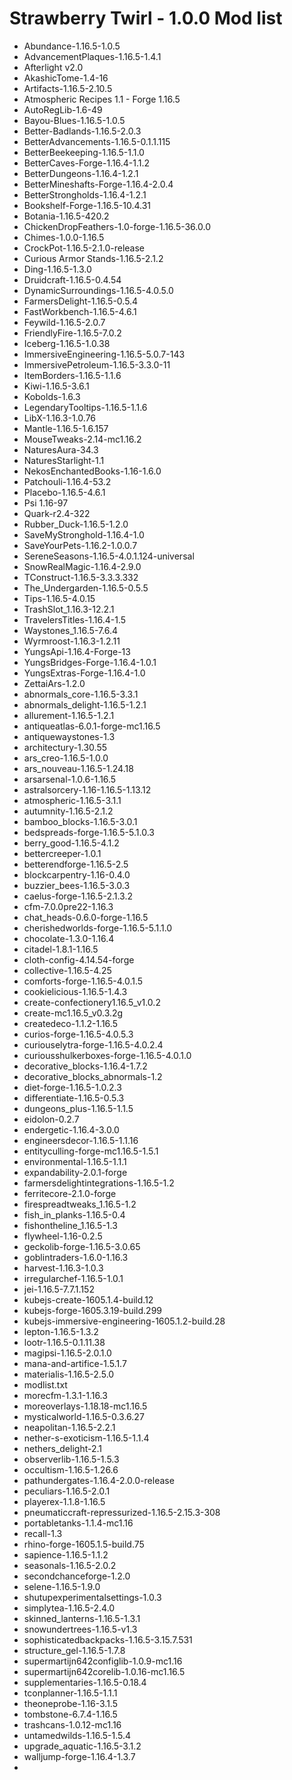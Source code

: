 # Strawberry Twirl - 1.0.0 Mod list
 - Abundance-1.16.5-1.0.5
 - AdvancementPlaques-1.16.5-1.4.1
 - Afterlight v2.0
 - AkashicTome-1.4-16
 - Artifacts-1.16.5-2.10.5
 - Atmospheric Recipes 1.1 - Forge 1.16.5
 - AutoRegLib-1.6-49
 - Bayou-Blues-1.16.5-1.0.5
 - Better-Badlands-1.16.5-2.0.3
 - BetterAdvancements-1.16.5-0.1.1.115
 - BetterBeekeeping-1.16.5-1.1.0
 - BetterCaves-Forge-1.16.4-1.1.2
 - BetterDungeons-1.16.4-1.2.1
 - BetterMineshafts-Forge-1.16.4-2.0.4
 - BetterStrongholds-1.16.4-1.2.1
 - Bookshelf-Forge-1.16.5-10.4.31
 - Botania-1.16.5-420.2
 - ChickenDropFeathers-1.0-forge-1.16.5-36.0.0
 - Chimes-1.0.0-1.16.5
 - CrockPot-1.16.5-2.1.0-release
 - Curious Armor Stands-1.16.5-2.1.2
 - Ding-1.16.5-1.3.0
 - Druidcraft-1.16.5-0.4.54
 - DynamicSurroundings-1.16.5-4.0.5.0
 - FarmersDelight-1.16.5-0.5.4
 - FastWorkbench-1.16.5-4.6.1
 - Feywild-1.16.5-2.0.7
 - FriendlyFire-1.16.5-7.0.2
 - Iceberg-1.16.5-1.0.38
 - ImmersiveEngineering-1.16.5-5.0.7-143
 - ImmersivePetroleum-1.16.5-3.3.0-11
 - ItemBorders-1.16.5-1.1.6
 - Kiwi-1.16.5-3.6.1
 - Kobolds-1.6.3
 - LegendaryTooltips-1.16.5-1.1.6
 - LibX-1.16.3-1.0.76
 - Mantle-1.16.5-1.6.157
 - MouseTweaks-2.14-mc1.16.2
 - NaturesAura-34.3
 - NaturesStarlight-1.1
 - NekosEnchantedBooks-1.16-1.6.0
 - Patchouli-1.16.4-53.2
 - Placebo-1.16.5-4.6.1
 - Psi 1.16-97
 - Quark-r2.4-322
 - Rubber_Duck-1.16.5-1.2.0
 - SaveMyStronghold-1.16.4-1.0
 - SaveYourPets-1.16.2-1.0.0.7
 - SereneSeasons-1.16.5-4.0.1.124-universal
 - SnowRealMagic-1.16.4-2.9.0
 - TConstruct-1.16.5-3.3.3.332
 - The_Undergarden-1.16.5-0.5.5
 - Tips-1.16.5-4.0.15
 - TrashSlot_1.16.3-12.2.1
 - TravelersTitles-1.16.4-1.5
 - Waystones_1.16.5-7.6.4
 - Wyrmroost-1.16.3-1.2.11
 - YungsApi-1.16.4-Forge-13
 - YungsBridges-Forge-1.16.4-1.0.1
 - YungsExtras-Forge-1.16.4-1.0
 - ZettaiArs-1.2.0
 - abnormals_core-1.16.5-3.3.1
 - abnormals_delight-1.16.5-1.2.1
 - allurement-1.16.5-1.2.1
 - antiqueatlas-6.0.1-forge-mc1.16.5
 - antiquewaystones-1.3
 - architectury-1.30.55
 - ars_creo-1.16.5-1.0.0
 - ars_nouveau-1.16.5-1.24.18
 - arsarsenal-1.0.6-1.16.5
 - astralsorcery-1.16-1.16.5-1.13.12
 - atmospheric-1.16.5-3.1.1
 - autumnity-1.16.5-2.1.2
 - bamboo_blocks-1.16.5-3.0.1
 - bedspreads-forge-1.16.5-5.1.0.3
 - berry_good-1.16.5-4.1.2
 - bettercreeper-1.0.1
 - betterendforge-1.16.5-2.5
 - blockcarpentry-1.16-0.4.0
 - buzzier_bees-1.16.5-3.0.3
 - caelus-forge-1.16.5-2.1.3.2
 - cfm-7.0.0pre22-1.16.3
 - chat_heads-0.6.0-forge-1.16.5
 - cherishedworlds-forge-1.16.5-5.1.1.0
 - chocolate-1.3.0-1.16.4
 - citadel-1.8.1-1.16.5
 - cloth-config-4.14.54-forge
 - collective-1.16.5-4.25
 - comforts-forge-1.16.5-4.0.1.5
 - cookielicious-1.16.5-1.4.3
 - create-confectionery1.16.5_v1.0.2
 - create-mc1.16.5_v0.3.2g
 - createdeco-1.1.2-1.16.5
 - curios-forge-1.16.5-4.0.5.3
 - curiouselytra-forge-1.16.5-4.0.2.4
 - curiousshulkerboxes-forge-1.16.5-4.0.1.0
 - decorative_blocks-1.16.4-1.7.2
 - decorative_blocks_abnormals-1.2
 - diet-forge-1.16.5-1.0.2.3
 - differentiate-1.16.5-0.5.3
 - dungeons_plus-1.16.5-1.1.5
 - eidolon-0.2.7
 - endergetic-1.16.4-3.0.0
 - engineersdecor-1.16.5-1.1.16
 - entityculling-forge-mc1.16.5-1.5.1
 - environmental-1.16.5-1.1.1
 - expandability-2.0.1-forge
 - farmersdelightintegrations-1.16.5-1.2
 - ferritecore-2.1.0-forge
 - firespreadtweaks_1.16.5-1.2
 - fish_in_planks-1.16.5-0.4
 - fishontheline_1.16.5-1.3
 - flywheel-1.16-0.2.5
 - geckolib-forge-1.16.5-3.0.65
 - goblintraders-1.6.0-1.16.3
 - harvest-1.16.3-1.0.3
 - irregularchef-1.16.5-1.0.1
 - jei-1.16.5-7.7.1.152
 - kubejs-create-1605.1.4-build.12
 - kubejs-forge-1605.3.19-build.299
 - kubejs-immersive-engineering-1605.1.2-build.28
 - lepton-1.16.5-1.3.2
 - lootr-1.16.5-0.1.11.38
 - magipsi-1.16.5-2.0.1.0
 - mana-and-artifice-1.5.1.7
 - materialis-1.16.5-2.5.0
 - modlist.txt
 - morecfm-1.3.1-1.16.3
 - moreoverlays-1.18.18-mc1.16.5
 - mysticalworld-1.16.5-0.3.6.27
 - neapolitan-1.16.5-2.2.1
 - nether-s-exoticism-1.16.5-1.1.4
 - nethers_delight-2.1
 - observerlib-1.16.5-1.5.3
 - occultism-1.16.5-1.26.6
 - pathundergates-1.16.4-2.0.0-release
 - peculiars-1.16.5-2.0.1
 - playerex-1.1.8-1.16.5
 - pneumaticcraft-repressurized-1.16.5-2.15.3-308
 - portabletanks-1.1.4-mc1.16
 - recall-1.3
 - rhino-forge-1605.1.5-build.75
 - sapience-1.16.5-1.1.2
 - seasonals-1.16.5-2.0.2
 - secondchanceforge-1.2.0
 - selene-1.16.5-1.9.0
 - shutupexperimentalsettings-1.0.3
 - simplytea-1.16.5-2.4.0
 - skinned_lanterns-1.16.5-1.3.1
 - snowundertrees-1.16.5-v1.3
 - sophisticatedbackpacks-1.16.5-3.15.7.531
 - structure_gel-1.16.5-1.7.8
 - supermartijn642configlib-1.0.9-mc1.16
 - supermartijn642corelib-1.0.16-mc1.16.5
 - supplementaries-1.16.5-0.18.4
 - tconplanner-1.16.5-1.1.1
 - theoneprobe-1.16-3.1.5
 - tombstone-6.7.4-1.16.5
 - trashcans-1.0.12-mc1.16
 - untamedwilds-1.16.5-1.5.4
 - upgrade_aquatic-1.16.5-3.1.2
 - walljump-forge-1.16.4-1.3.7
 - 